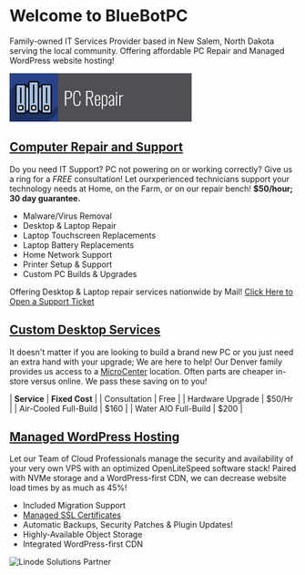 # Welcome to BlueBotPC

Family-owned IT Services Provider based in New Salem, North Dakota serving the local community. Offering affordable PC Repair and Managed WordPress website hosting!

![PcRepairBanner](/assets/img/pc_repair.png)

## [Computer Repair and Support](https://www.bluebotpc.com/pages/pc)

Do you need IT Support? PC not powering on or working correctly? Give us a ring for a _FREE_ consultation! Let ourxperienced technicians support your technology needs at Home, on the Farm, or on our repair bench! **$50/hour; 30 day guarantee.**

- Malware/Virus Removal
- Desktop & Laptop Repair
- Laptop Touchscreen Replacements
- Laptop Battery Replacements
- Home Network Support
- Printer Setup & Support
- Custom PC Builds & Upgrades

Offering Desktop & Laptop repair services nationwide by Mail! [Click Here to Open a Support Ticket](https://forms.gle/LBAdQnoguwRzCkNo8)

## [Custom Desktop Services](https://www.bluebotpc.com/pages/pc)

It doesn't matter if you are looking to build a brand new PC or you just need an extra hand with your upgrade; We are here to help! Our Denver family provides us access to a [MicroCenter](https://www.microcenter.com/site/stores/denver.aspx) location. Often parts are cheaper in-store versus online. We pass these saving on to you!

| **Service** | **Fixed Cost** |
| Consultation          | Free |
| Hardware Upgrade      | $50/Hr |
| Air-Cooled Full-Build | $160 |
| Water AIO Full-Build  | $200 |

## [Managed WordPress Hosting](https://www.bluebotpc.com/pages/wordpress)

Let our Team of Cloud Professionals manage the security and availability of your very own VPS with an optimized OpenLiteSpeed software stack! Paired with NVMe storage and a WordPress-first CDN, we can decrease website load times by as much as 45%!

- Included Migration Support
- [Managed SSL Certificates](https://www.letsencrypt.org/)
- Automatic Backups, Security Patches & Plugin Updates!
- Highly-Available Object Storage
- Integrated WordPress-first CDN

![Linode Solutions Partner](https://gooby-s3.us-southeast-1.linodeobjects.com/linodeSolutionsPartnerBadge.png)
